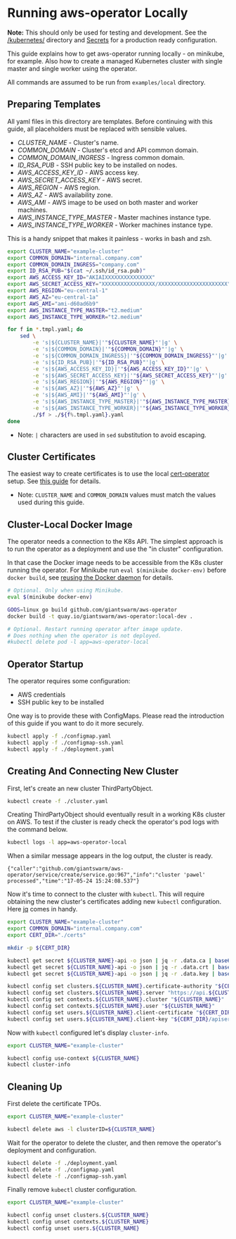 # Running aws-operator Locally

**Note:** This should only be used for testing and development. See the
[/kubernetes/][kubernetes-dir] directory and [Secrets][secrets-doc] for
a production ready configuration.

[kubernetes-dir]: https://github.com/giantswarm/aws-operator/tree/master/kubernetes
[secrets-doc]: https://github.com/giantswarm/aws-operator#secret

This guide explains how to get aws-operator running locally - on minikube, for
example. Also how to create a managed Kubernetes cluster with single master and
single worker using the operator.

All commands are assumed to be run from `examples/local` directory.


## Preparing Templates

All yaml files in this directory are templates. Before continuing with this
guide, all placeholders must be replaced with sensible values.

- *CLUSTER_NAME* - Cluster's name.
- *COMMON_DOMAIN* - Cluster's etcd and API common domain.
- *COMMON_DOMAIN_INGRESS* - Ingress common domain.
- *ID_RSA_PUB* - SSH public key to be installed on nodes.
- *AWS_ACCESS_KEY_ID* - AWS access key.
- *AWS_SECRET_ACCESS_KEY* - AWS secret.
- *AWS_REGION* - AWS region.
- *AWS_AZ* - AWS availability zone.
- *AWS_AMI* - AWS image to be used on both master and worker machines.
- *AWS_INSTANCE_TYPE_MASTER* - Master machines instance type.
- *AWS_INSTANCE_TYPE_WORKER* - Worker machines instance type.

This is a handy snippet that makes it painless - works in bash and zsh.

```bash
export CLUSTER_NAME="example-cluster"
export COMMON_DOMAIN="internal.company.com"
export COMMON_DOMAIN_INGRESS="company.com"
export ID_RSA_PUB="$(cat ~/.ssh/id_rsa.pub)"
export AWS_ACCESS_KEY_ID="AKIAIXXXXXXXXXXXXXXX"
export AWS_SECRET_ACCESS_KEY="XXXXXXXXXXXXXXXXX/XXXXXXXXXXXXXXXXXXXXXX"
export AWS_REGION="eu-central-1"
export AWS_AZ="eu-central-1a"
export AWS_AMI="ami-d60ad6b9"
export AWS_INSTANCE_TYPE_MASTER="t2.medium"
export AWS_INSTANCE_TYPE_WORKER="t2.medium"

for f in *.tmpl.yaml; do
    sed \
        -e 's|${CLUSTER_NAME}|'"${CLUSTER_NAME}"'|g' \
        -e 's|${COMMON_DOMAIN}|'"${COMMON_DOMAIN}"'|g' \
        -e 's|${COMMON_DOMAIN_INGRESS}|'"${COMMON_DOMAIN_INGRESS}"'|g' \
        -e 's|${ID_RSA_PUB}|'"${ID_RSA_PUB}"'|g' \
        -e 's|${AWS_ACCESS_KEY_ID}|'"${AWS_ACCESS_KEY_ID}"'|g' \
        -e 's|${AWS_SECRET_ACCESS_KEY}|'"${AWS_SECRET_ACCESS_KEY}"'|g' \
        -e 's|${AWS_REGION}|'"${AWS_REGION}"'|g' \
        -e 's|${AWS_AZ}|'"${AWS_AZ}"'|g' \
        -e 's|${AWS_AMI}|'"${AWS_AMI}"'|g' \
        -e 's|${AWS_INSTANCE_TYPE_MASTER}|'"${AWS_INSTANCE_TYPE_MASTER}"'|g' \
        -e 's|${AWS_INSTANCE_TYPE_WORKER}|'"${AWS_INSTANCE_TYPE_WORKER}"'|g' \
        ./$f > ./${f%.tmpl.yaml}.yaml
done
```

- Note: `|` characters are used in `sed` substitution to avoid escaping.


## Cluster Certificates

The easiest way to create certificates is to use the local [cert-operator]
setup. See [this guide][cert-operator-local-setup] for details.

- Note: `CLUSTER_NAME` and `COMMON_DOMAIN` values must match the values used
  during this guide.

## Cluster-Local Docker Image

The operator needs a connection to the K8s API. The simplest approach is to run
the operator as a deployment and use the "in cluster" configuration.

In that case the Docker image needs to be accessible from the K8s cluster
running the operator. For Minikube run `eval $(minikube docker-env)` before
`docker build`, see [reusing the Docker daemon] for details.

[reusing the docker daemon]: https://github.com/kubernetes/minikube/blob/master/docs/reusing_the_docker_daemon.md 

```bash
# Optional. Only when using Minikube.
eval $(minikube docker-env)

GOOS=linux go build github.com/giantswarm/aws-operator
docker build -t quay.io/giantswarm/aws-operator:local-dev .

# Optional. Restart running operator after image update.
# Does nothing when the operator is not deployed.
#kubectl delete pod -l app=aws-operator-local
```


## Operator Startup

The operator requires some configuration:

- AWS credentials
- SSH public key to be installed

One way is to provide these with ConfigMaps. Please read the introduction of
this guide if you want to do it more securely.

```bash
kubectl apply -f ./configmap.yaml
kubectl apply -f ./configmap-ssh.yaml
kubectl apply -f ./deployment.yaml
```


## Creating And Connecting New Cluster

First, let's create an new cluster ThirdPartyObject.

```bash
kubectl create -f ./cluster.yaml
```

Creating ThirdPartyObject should eventually result in a working K8s cluster on
AWS. To test if the cluster is ready check the operator's pod logs with the
command below.

```bash
kubectl logs -l app=aws-operator-local
```

When a similar message appears in the log output, the cluster is ready.

```
{"caller":"github.com/giantswarm/aws-operator/service/create/service.go:967","info":"cluster 'pawel' processed","time":"17-05-24 15:24:08.537"}
```

Now it's time to connect to the cluster with `kubectl`. This will require
obtaining the new cluster's certificates adding new `kubectl` configuration.
Here [jq] comes in handy.

```bash
export CLUSTER_NAME="example-cluster"
export COMMON_DOMAIN="internal.company.com"
export CERT_DIR="./certs"

mkdir -p ${CERT_DIR}

kubectl get secret ${CLUSTER_NAME}-api -o json | jq -r .data.ca | base64 --decode > ${CERT_DIR}/ca.crt
kubectl get secret ${CLUSTER_NAME}-api -o json | jq -r .data.crt | base64 --decode > ${CERT_DIR}/apiserver.crt
kubectl get secret ${CLUSTER_NAME}-api -o json | jq -r .data.key | base64 --decode > ${CERT_DIR}/apiserver.key

kubectl config set clusters.${CLUSTER_NAME}.certificate-authority "${CERT_DIR}/ca.crt"
kubectl config set clusters.${CLUSTER_NAME}.server "https://api.${CLUSTER_NAME}.${COMMON_DOMAIN}"
kubectl config set contexts.${CLUSTER_NAME}.cluster "${CLUSTER_NAME}"
kubectl config set contexts.${CLUSTER_NAME}.user "${CLUSTER_NAME}"
kubectl config set users.${CLUSTER_NAME}.client-certificate "${CERT_DIR}/apiserver.crt"
kubectl config set users.${CLUSTER_NAME}.client-key "${CERT_DIR}/apiserver.key"
```

Now with `kubectl` configured let's display `cluster-info`.

```bash
export CLUSTER_NAME="example-cluster"

kubectl config use-context ${CLUSTER_NAME}
kubectl cluster-info
```


## Cleaning Up

First delete the certificate TPOs.

```bash
export CLUSTER_NAME="example-cluster"

kubectl delete aws -l clusterID=${CLUSTER_NAME}
```

Wait for the operator to delete the cluster, and then remove the operator's
deployment and configuration.

```bash
kubectl delete -f ./deployment.yaml
kubectl delete -f ./configmap.yaml
kubectl delete -f ./configmap-ssh.yaml
```

Finally remove `kubectl` cluster configuration.

```bash
export CLUSTER_NAME="example-cluster"

kubectl config unset clusters.${CLUSTER_NAME}
kubectl config unset contexts.${CLUSTER_NAME}
kubectl config unset users.${CLUSTER_NAME}
```

[aws-operator]: https://github.com/giantswarm/aws-operator
[cert-operator]: https://github.com/giantswarm/cert-operator
[cert-operator-local-setup]: https://github.com/giantswarm/cert-operator/tree/master/examples/local

[jq]: https://stedolan.github.io/jq
